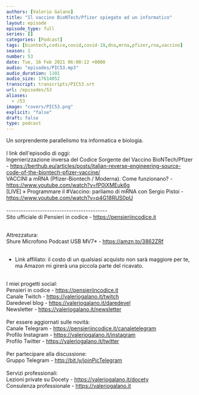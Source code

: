 ```yaml
---
authors: [Valerio Galano]
title: "Il vaccino BioNTech/Pfizer spiegato ad un informatico"
layout: episode
episode_type: full
series: []
categories: [Podcast]
tags: [biontech,codice,covid,covid-19,dna,mrna,pfizer,rna,vaccino]
season: 1
number: 53
date: Tue, 16 Feb 2021 06:00:12 +0000
audio: "episodes/PIC53.mp3"
audio_duration: 1101
audio_size: 17614052
transcript: transcripts/PIC53.srt
url: /episodes/53
aliases: 
  - /53
image: "covers/PIC53.png"
explicit: "false"
draft: false
type: podcast
---
```

Un sorprendente parallelismo tra informatica e biologia.<br />
<br />
I link dell'episodio di oggi: <br />
Ingenierizzazione inversa del Codice Sorgente del Vaccino BioNTech/Pfizer - <a href="https://berthub.eu/articles/posts/italian-reverse-engineering-source-code-of-the-biontech-pfizer-vaccine/" rel="noopener">https://berthub.eu/articles/posts/italian-reverse-engineering-source-code-of-the-biontech-pfizer-vaccine/</a> <br />
VACCINI a mRNA (Pfizer-Biontech / Moderna). Come funzionano? - <a href="https://www.youtube.com/watch?v=fP0jXMEuk6g" rel="noopener">https://www.youtube.com/watch?v=fP0jXMEuk6g</a> <br />
[LIVE] » Programmare il #Vaccino​: parliamo di mRNA con Sergio Pistoi - <a href="https://www.youtube.com/watch?v=p4G18RUS0pU" rel="noopener">https://www.youtube.com/watch?v=p4G18RUS0pU</a> <br />
<br />
------------------------------------------<br />
Sito ufficiale di Pensieri in codice - <a href="https://pensieriincodice.it" rel="noopener">https://pensieriincodice.it</a> <br />
<br />




Attrezzatura:<br />
Shure Microfono Podcast USB MV7* - <a href="https://amzn.to/3862ZRf" rel="noopener">https://amzn.to/3862ZRf</a>  <br />
<br />
* Link affiliato: il costo di un qualsiasi acquisto non sarà maggiore per te, ma Amazon mi girerà una piccola parte del ricavato. <br />
<br />
I miei progetti social:<br />
Pensieri in codice - <a href="https://pensieriincodice.it" rel="noopener">https://pensieriincodice.it</a> <br />
Canale Twitch - <a href="https://valeriogalano.it/twitch" rel="noopener">https://valeriogalano.it/twitch</a> <br />
Daredevel blog - <a href="https://valeriogalano.it/daredevel" rel="noopener">https://valeriogalano.it/daredevel</a> <br />
Newsletter - <a href="https://valeriogalano.it/newsletter" rel="noopener">https://valeriogalano.it/newsletter</a> <br />
<br />
Per essere aggiornati sulle novità:<br />
Canale Telegram - <a href="https://pensieriincodice.it/canaletelegram" rel="noopener">https://pensieriincodice.it/canaletelegram</a> <br />
Profilo Instagram - <a href="https://valeriogalano.it/instagram" rel="noopener">https://valeriogalano.it/instagram</a> <br />
Profilo Twitter - <a href="https://valeriogalano.it/twitter" rel="noopener">https://valeriogalano.it/twitter</a> <br />
<br />
Per partecipare alla discussione:<br />
Gruppo Telegram - <a href="http://bit.ly/joinPicTelegram" rel="noopener">http://bit.ly/joinPicTelegram</a> <br />
<br />
Servizi professionali:<br />
Lezioni private su Docety - <a href="https://valeriogalano.it/docety" rel="noopener">https://valeriogalano.it/docety</a> <br />
Consulenza professionale - <a href="https://valeriogalano.it" rel="noopener">https://valeriogalano.it</a> <br />
<br />






